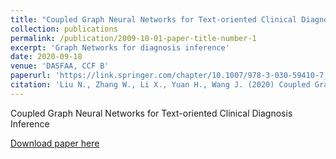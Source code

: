 ```yaml
---
title: "Coupled Graph Neural Networks for Text-oriented Clinical Diagnosis Inference"
collection: publications
permalink: /publication/2009-10-01-paper-title-number-1
excerpt: 'Graph Networks for diagnosis inference'
date: 2020-09-18
venue: 'DASFAA, CCF B'
paperurl: 'https://link.springer.com/chapter/10.1007/978-3-030-59410-7_26'
citation: 'Liu N., Zhang W., Li X., Yuan H., Wang J. (2020) Coupled Graph Convolutional Neural Networks for Text-Oriented Clinical Diagnosis Inference. In: Nah Y., Cui B., Lee SW., Yu J.X., Moon YS., Whang S.E. (eds) Database Systems for Advanced Applications. DASFAA 2020. Lecture Notes in Computer Science, vol 12112. Springer, Cham. https://doi.org/10.1007/978-3-030-59410-7_26'
---
```



Coupled Graph Neural Networks for Text-oriented Clinical Diagnosis Inference


[Download paper here](https://link.springer.com/chapter/10.1007/978-3-030-59410-7_26)

